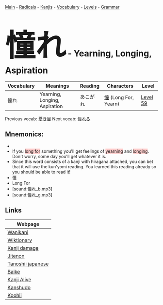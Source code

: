 <style> bigfont {font-size: 100px}</style>
[Main](../README.md) -
[Radicals](../radicals.md) -
[Kanjis](../kanjis.md) -
[Vocabulary](../vocabulary.md) -
[Levels](../levels.md) -
[Grammar](../grammar.md)
# <bigfont> 憧れ</bigfont> - Yearning, Longing, Aspiration 

| Vocabulary | Meanings | Reading | Characters | Level |
| --- | --- | --- | --- | --- |
| 憧れ | Yearning, Longing, Aspiration | あこがれ |  [憧](../kanjis/憧.md) (Long For, Yearn) | [Level 59](../levels/wk_level59.md) |

Previous vocab: [憂き目](憂き目.md) Next vocab: [憧れる](憧れる.md) 

## Mnemonics:

* 
* If you <span style="background-color:#ffcccb"> long for</span> something you'll get feelings of <span style="background-color:#ffcccb"> yearning</span> and <span style="background-color:#ffcccb"> longing</span>. Don't worry, some day you'll get whatever it is. 
* Since this word consists of a kanji with hiragana attached, you can bet that it will use the kun'yomi reading. You learned this reading already so you should be able to read it!
* 憧
* Long For
* [sound:憧れ_b.mp3]
* [sound:憧れ_g.mp3]


## Links 

| Webpage |
| --- |
| [Wanikani          ](https://www.wanikani.com/kanji/憧れ) |
| [Wiktionary        ](https://en.wiktionary.org/wiki/憧れ) |
| [Kanji damage      ](http://www.kanjidamage.com/kanji/search?utf8=✓&q=憧れ) |
| [Jitenon           ](https://jitenon.com/kanji/憧れ) |
| [Tanoshii japanese ](https://www.tanoshiijapanese.com/dictionary/kanji.cfm?k=憧れ) |
| [Baike             ](https://baike.baidu.com/item/憧れ) |
| [Kanji Alive       ](https://app.kanjialive.com/憧れ) |
| [Kanshudo          ](https://www.kanshudo.com/searchmn?q=憧れ) |
| [Koohii            ](https://kanji.koohii.com/study/kanji/憧れ) |

